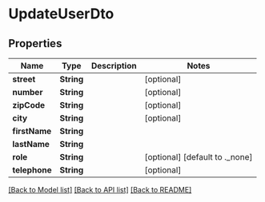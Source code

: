 # UpdateUserDto

## Properties
Name | Type | Description | Notes
------------ | ------------- | ------------- | -------------
**street** | **String** |  | [optional] 
**number** | **String** |  | [optional] 
**zipCode** | **String** |  | [optional] 
**city** | **String** |  | [optional] 
**firstName** | **String** |  | 
**lastName** | **String** |  | 
**role** | **String** |  | [optional] [default to ._none]
**telephone** | **String** |  | [optional] 

[[Back to Model list]](../README.md#documentation-for-models) [[Back to API list]](../README.md#documentation-for-api-endpoints) [[Back to README]](../README.md)


